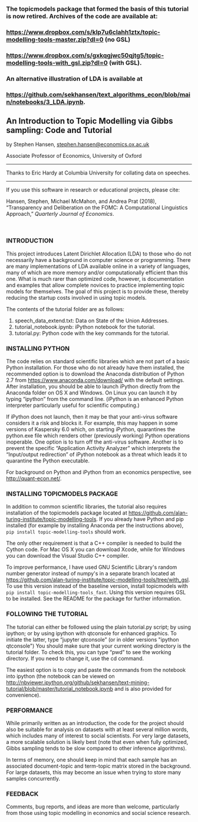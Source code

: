 ### The topicmodels package that formed the basis of this tutorial is now retired.  Archives of the code are available at:
### https://www.dropbox.com/s/klp7u6clahh1ztx/topic-modelling-tools-master.zip?dl=0 (no GSL)
### https://www.dropbox.com/s/gxkqgjwc50qjtg5/topic-modelling-tools-with_gsl.zip?dl=0 (with GSL).
### An alternative illustration of LDA is available at
### https://github.com/sekhansen/text_algorithms_econ/blob/main/notebooks/3_LDA.ipynb.

## An Introduction to Topic Modelling via Gibbs sampling: Code and Tutorial

by Stephen Hansen, stephen.hansen@economics.ox.ac.uk

Associate Professor of Economics, University of Oxford

***

Thanks to Eric Hardy at Columbia University for collating data on speeches.

***

If you use this software in research or educational projects, please cite: 

Hansen, Stephen, Michael McMahon, and Andrea Prat (2018), “Transparency and Deliberation on the FOMC: A Computational Linguistics Approach,” *Quarterly Journal of Economics*.  

<br>

### INTRODUCTION

This project introduces Latent Dirichlet Allocation (LDA) to those who do not necessarily have a background in computer science or programming.  There are many implementations of LDA available online in a variety of languages, many of which are more memory and/or computationally efficient than this one.  What is much rarer than optimized code, however, is documentation and examples that allow complete novices to practice implementing topic models for themselves.  The goal of this project is to provide these, thereby reducing the startup costs involved in using topic models.

The contents of the tutorial folder are as follows:

1. speech\_data\_extend.txt: Data on State of the Union Addresses.
2. tutorial_notebook.ipynb: iPython notebook for the tutorial.
3. tutorial.py: Python code with the key commands for the tutorial.

### INSTALLING PYTHON

The code relies on standard scientific libraries which are not part of a basic Python installation.  For those who do not already have them installed, the recommended option is to download the Anaconda distribution of Python 2.7 from <https://www.anaconda.com/download/> with the default settings.  After installation, you should be able to launch iPython directly from the Anaconda folder on OS X and Windows.  On Linux you can launch it by typing “ipython” from the command line.  (iPython is an enhanced Python interpreter particularly useful for scientific computing.)

If iPython does not launch, then it may be that your anti-virus software considers it a risk and blocks it.  For example, this may happen in some versions of Kaspersky 6.0 which, on starting iPython, quarantines the python.exe file which renders other (previously working) Python operations inoperable.  One option is to turn off the anti-virus software.  Another is to prevent the specific “Application Activity Analyzer” which interprets the “Input/output redirection” of iPython notebook as a threat which leads it to quarantine the Python executable.

For background on Python and iPython from an economics perspective, see <http://quant-econ.net/>.

### INSTALLING TOPICMODELS PACKAGE

In addition to common scientific libraries, the tutorial also requires installation of the topicmodels package located at <https://github.com/alan-turing-institute/topic-modelling-tools>.  If you already have Python and pip installed (for example by installing Anaconda per the instructions above), `pip install topic-modelling-tools` should work.

The only other requirement is that a C++ compiler is needed to build the Cython code. For Mac OS X you can download Xcode, while for Windows you can download the Visual Studio C++ compiler.

To improve performance, I have used GNU Scientific Library's random number generator instead of numpy's in a separate branch located at <https://github.com/alan-turing-institute/topic-modelling-tools/tree/with_gsl>.  To use this version instead of the baseline version, install topicmodels with `pip install topic-modelling-tools_fast`.  Using this version requires GSL to be installed.  See the README for the package for further information.

### FOLLOWING THE TUTORIAL

The tutorial can either be followed using the plain tutorial.py script; by using ipython; or by using ipython with qtconsole for enhanced graphics.  To initiate the latter, type “jupyter qtconsole” (or in older versions "ipython qtconsole")  You should make sure that your current working directory is the tutorial folder.  To check this, you can type “pwd” to see the working directory.  If you need to change it, use the cd command.  

The easiest option is to copy and paste the commands from the notebook into ipython (the notebook can be viewed on <http://nbviewer.ipython.org/github/sekhansen/text-mining-tutorial/blob/master/tutorial_notebook.ipynb> and is also provided for convenience).  

### PERFORMANCE

While primarily written as an introduction, the code for the project should also be suitable for analysis on datasets with at least several million words, which includes many of interest to social scientists.  For very large datasets, a more scalable solution is likely best (note that even when fully optimized, Gibbs sampling tends to be slow compared to other inference algorithms).

In terms of memory, one should keep in mind that each sample has an associated document-topic and term-topic matrix stored in the background.  For large datasets, this may become an issue when trying to store many samples concurrently. 

### FEEDBACK

Comments, bug reports, and ideas are more than welcome, particularly from those using topic modelling in economics and social science research.

